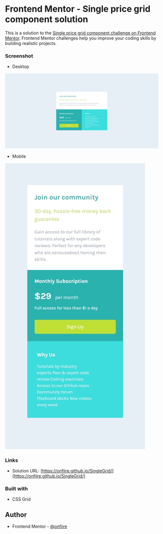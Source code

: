 # Frontend Mentor - Single price grid component solution

This is a solution to the [Single price grid component challenge on Frontend Mentor](https://www.frontendmentor.io/challenges/single-price-grid-component-5ce41129d0ff452fec5abbbc). Frontend Mentor challenges help you improve your coding skills by building realistic projects. 

### Screenshot

- Desktop

![](design/desktop.jpeg)
  
- Mobile

![](design/mobile.jpeg)

### Links

- Solution URL: [https://onfiire.github.io/SingleGrid/](https://onfiire.github.io/SingleGrid/)

### Built with

- CSS Grid

## Author

- Frontend Mentor - [@onfiire](https://www.frontendmentor.io/profile/onfiire)



